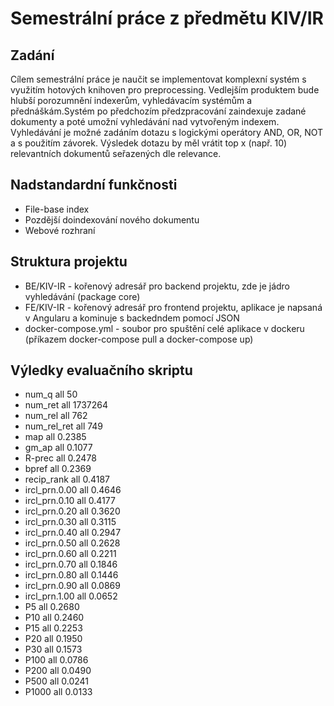 # Semestrální práce z předmětu KIV/IR

## Zadání
Cílem semestrální práce je naučit se implementovat komplexní systém s využitím hotových knihoven pro preprocessing.
Vedlejším produktem bude hlubší porozumnění indexerům, vyhledávacím systémům a přednáškám.Systém po předchozím 
předzpracování zaindexuje zadané dokumenty a poté umožní vyhledávání nad vytvořeným indexem. Vyhledávání je možné 
zadáním dotazu s logickými operátory AND, OR, NOT a s použitím závorek. Výsledek dotazu by měl vrátit top x (např. 10) 
relevantních dokumentů seřazených dle relevance.

 
## Nadstandardní funkčnosti
- File-base index
- Pozdější doindexování nového dokumentu
- Webové rozhraní

## Struktura projektu
- BE/KIV-IR - kořenový adresář pro backend projektu, zde je jádro vyhledávání (package core)
- FE/KIV-IR - kořenový adresář pro frontend projektu, aplikace je napsaná v Angularu a kominuje s backedndem pomocí JSON
- docker-compose.yml - soubor pro spuštění celé aplikace v dockeru (příkazem docker-compose pull a docker-compose up)

## Výledky evaluačního skriptu
- num_q          	all	50
- num_ret        	all	1737264
- num_rel        	all	762
- num_rel_ret    	all	749
- map            	all	0.2385
- gm_ap          	all	0.1077
- R-prec         	all	0.2478
- bpref          	all	0.2369
- recip_rank     	all	0.4187
- ircl_prn.0.00  	all	0.4646
- ircl_prn.0.10  	all	0.4177
- ircl_prn.0.20  	all	0.3620
- ircl_prn.0.30  	all	0.3115
- ircl_prn.0.40  	all	0.2947
- ircl_prn.0.50  	all	0.2628
- ircl_prn.0.60  	all	0.2211
- ircl_prn.0.70  	all	0.1846
- ircl_prn.0.80  	all	0.1446
- ircl_prn.0.90  	all	0.0869
- ircl_prn.1.00  	all	0.0652
- P5             	all	0.2680
- P10            	all	0.2460
- P15            	all	0.2253
- P20            	all	0.1950
- P30            	all	0.1573
- P100           	all	0.0786
- P200           	all	0.0490
- P500           	all	0.0241
- P1000          	all	0.0133
